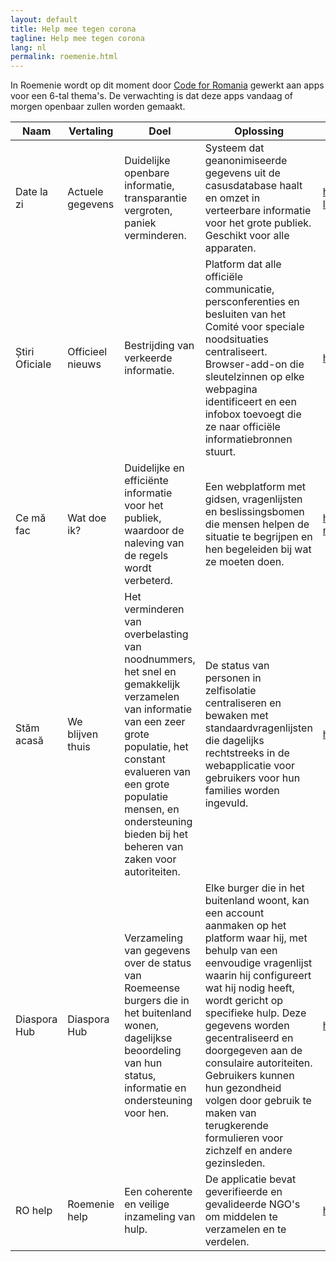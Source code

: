 ```yaml
---
layout: default
title: Help mee tegen corona
tagline: Help mee tegen corona
lang: nl
permalink: roemenie.html
---
```


In Roemenie wordt op dit moment door [Code for Romania](https://code4.ro/ro/apps/) gewerkt aan apps voor een 6-tal thema's. De verwachting is dat deze apps vandaag of morgen openbaar zullen worden gemaakt.

| Naam | Vertaling | Doel | Oplossing | Link |
| --- | --- | --- | --- | --- |
|Date la zi | Actuele gegevens | Duidelijke openbare informatie, transparantie vergroten, paniek verminderen. | Systeem dat geanonimiseerde gegevens uit de casusdatabase haalt en omzet in verteerbare informatie voor het grote publiek. Geschikt voor alle apparaten. | https://code4.ro/ro/apps/date-la-zi/
|Știri Oficiale| Officieel nieuws | Bestrijding van verkeerde informatie. | Platform dat alle officiële communicatie, persconferenties en besluiten van het Comité voor speciale noodsituaties centraliseert. Browser-add-on die sleutelzinnen op elke webpagina identificeert en een infobox toevoegt die ze naar officiële informatiebronnen stuurt. | https://stirioficiale.ro/informatii
|Ce mă fac| Wat doe ik? | Duidelijke en efficiënte informatie voor het publiek, waardoor de naleving van de regels wordt verbeterd. | Een webplatform met gidsen, vragenlijsten en beslissingsbomen die mensen helpen de situatie te begrijpen en hen begeleiden bij wat ze moeten doen. | https://code4.ro/ro/apps/ce-ma-fac/
|Stăm acasă| We blijven thuis | Het verminderen van overbelasting van noodnummers, het snel en gemakkelijk verzamelen van informatie van een zeer grote populatie, het constant evalueren van een grote populatie mensen, en ondersteuning bieden bij het beheren van zaken voor autoriteiten. | De status van personen in zelfisolatie centraliseren en bewaken met standaardvragenlijsten die dagelijks rechtstreeks in de webapplicatie voor gebruikers voor hun families worden ingevuld. | https://stamacasa.ro/
|Diaspora Hub| Diaspora Hub | Verzameling van gegevens over de status van Roemeense burgers die in het buitenland wonen, dagelijkse beoordeling van hun status, informatie en ondersteuning voor hen. | Elke burger die in het buitenland woont, kan een account aanmaken op het platform waar hij, met behulp van een eenvoudige vragenlijst waarin hij configureert wat hij nodig heeft, wordt gericht op specifieke hulp. Deze gegevens worden gecentraliseerd en doorgegeven aan de consulaire autoriteiten. Gebruikers kunnen hun gezondheid volgen door gebruik te maken van terugkerende formulieren voor zichzelf en andere gezinsleden. | https://diasporahub.ro/
|RO help| Roemenie help | Een coherente en veilige inzameling van hulp. | De applicatie bevat geverifieerde en gevalideerde NGO's om middelen te verzamelen en te verdelen. | https://diasporahub.ro/
